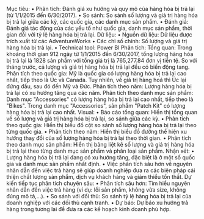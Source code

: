 Mục tiêu:
  •	Phân tích: Đánh giá xu hướng và quy mô của hàng hóa bị trả lại (từ 1/1/2015 đến 6/30/2017).
  •	So sánh: So sánh số lượng và giá trị hàng hóa bị trả lại giữa các kỳ, các quốc gia, các danh mục sản phẩm.
  •	Đánh giá: Đánh giá tác động của các yếu tố như quốc gia, danh mục sản phẩm, thời gian đối với tỷ lệ hàng hóa bị trả lại.
Dữ liệu:
  •	Nguồn dữ liệu: Dữ liệu được trích xuất từ các AdventureWorks 
  •	Các chỉ số chính: Số lượng và giá trị hàng hóa bị trả lại.
  •	Technical tool: Power BI
Phân tích:
  Tổng quan:
      Trong khoảng thời gian 912 ngày từ 1/1/2015 đến 6/30/2017, tổng lượng hàng hóa bị trả lại là 1828 sản phẩm với tổng giá trị là 765,277.84 đơn vị tiền tệ.
      So với tháng trước, cả lượng và giá trị hàng hóa bị trả lại đều có biến động tang.
  Phân tích theo quốc gia:
      Mỹ là quốc gia có lượng hàng hóa bị trả lại cao nhất, tiếp theo là Úc và Canada. Tuy nhiên, về giá trị hàng hoá thì Úc lại đứng đầu, sau đó đến Mỹ và Đức. 
      Phân tích theo năm:
  Lượng hàng hóa bị trả lại có xu hướng tăng qua các năm.
      Phân tích theo danh mục sản phẩm:
  	  Danh mục "Accessories"  có lượng hàng hóa bị trả lại cao nhất, tiếp theo là "Bikes".
      Trong danh mục "Accessories", sản phẩm "Patch Kit"  có lượng hàng hóa bị trả lại cao nhất.
Visual:
  •	Báo cáo tổng quan: Hiển thị tổng quan về số lượng và giá trị hàng hóa bị trả lại, so sánh giữa các kỳ.
  •	Phân tích theo quốc gia: Hiển thị biểu đồ cột so sánh số lượng hàng hóa bị trả lại theo từng quốc gia.
  •	Phân tích theo năm: Hiển thị biểu đồ đường thể hiện xu hướng thay đổi của số lượng hàng hóa bị trả lại theo thời gian.
  •	Phân tích theo danh mục sản phẩm: Hiển thị bảng liệt kê số lượng và giá trị hàng hóa bị trả lại theo từng danh mục sản phẩm và phân loại sản phẩm.
Nhận xét:
  •	Lượng hàng hóa bị trả lại đang có xu hướng tăng, đặc biệt là ở một số quốc gia và danh mục sản phẩm nhất định.
  •	Việc phân tích sâu hơn về nguyên nhân dẫn đến việc trả hàng sẽ giúp doanh nghiệp đưa ra các biện pháp cải thiện chất lượng sản phẩm, dịch vụ khách hàng và giảm thiểu tổn thất.
Dự kiến tiếp tục phân tích chuyên sâu:
  •	Phân tích sâu hơn: Tìm hiểu nguyên nhân dẫn đến việc trả hàng (ví dụ: lỗi sản phẩm, không vừa size, không đúng mô tả,...).
  •	So sánh với đối thủ: So sánh tỷ lệ hàng hóa bị trả lại của doanh nghiệp với các đối thủ cạnh tranh.
  •	Dự báo: Dự báo xu hướng trả hàng trong tương lai để đưa ra các kế hoạch kinh doanh phù hợp.
